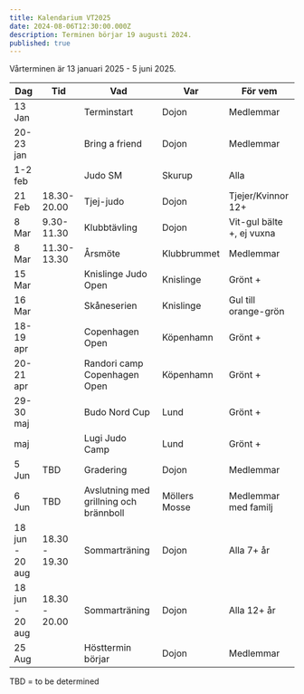 ```yaml
---
title: Kalendarium VT2025
date: 2024-08-06T12:30:00.000Z
description: Terminen börjar 19 augusti 2024.
published: true
---
```

Vårterminen är 13 januari 2025 - 5 juni 2025.

| Dag             | Tid           | Vad                                    | Var           | För vem                   |
| --------------- | ------------- | -------------------------------------- | ------------- | ------------------------- |
| 13 Jan          |               | Terminstart                            | Dojon         | Medlemmar                 |
| 20-23 jan       |               | Bring a friend                         | Dojon         | Medlemmar                 |
| 1-2 feb         |               | Judo SM                                | Skurup        | Alla                      |
| 21 Feb          | 18.30-20.00   | Tjej-judo                              | Dojon         | Tjejer/Kvinnor 12+        |
| 8 Mar           | 9.30-11.30    | Klubbtävling                           | Dojon         | Vit-gul bälte +, ej vuxna |
| 8 Mar           | 11.30-13.30   | Årsmöte                                | Klubbrummet   | Medlemmar                 |
| 15 Mar          |               | Knislinge Judo Open                    | Knislinge     | Grönt +                   |
| 16 Mar          |               | Skåneserien                            | Knislinge     | Gul till orange-grön      |
| 18-19 apr       |               | Copenhagen Open                        | Köpenhamn     | Grönt +                   |
| 20-21 apr       |               | Randori camp Copenhagen Open           | Köpenhamn     | Grönt +                   |
| 29-30 maj       |               | Budo Nord Cup                          | Lund          | Grönt +                   |
| maj             |               | Lugi Judo Camp                         | Lund          | Grönt +                   |
| 5 Jun           | TBD           | Gradering                              | Dojon         | Medlemmar                 |
| 6 Jun           | TBD           | Avslutning med grillning och brännboll | Möllers Mosse | Medlemmar med familj      |
| 18 jun - 20 aug | 18.30 - 19.30 | Sommarträning                          | Dojon         | Alla 7+ år                |
| 18 jun - 20 aug | 18.30 - 20.00 | Sommarträning                          | Dojon         | Alla 12+ år               |
| 25 Aug          |               | Hösttermin börjar                      | Dojon         | Medlemmar                 |

TBD = to be determined
